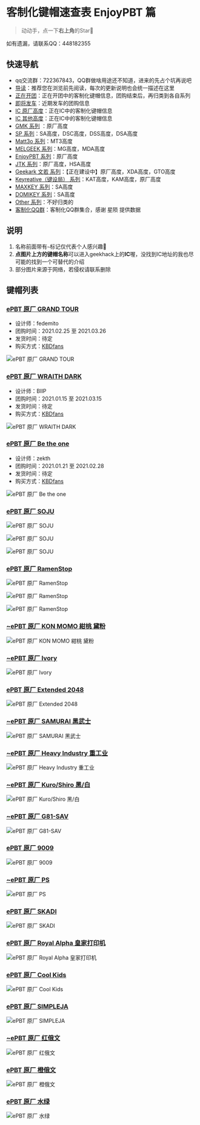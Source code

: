 # 客制化键帽速查表 EnjoyPBT 篇

> 动动手，点一下**右上角**的Star🤝

如有遗漏，请联系QQ：448182355

## 快速导航

- qq交流群：722367843，QQ群做啥用途还不知道，进来的先占个坑再说吧
- [导读](./README.md)：推荐您在浏览前先阅读，每次的更新说明也会统一描述在这里
- [正在开团](./gb.md)：正在开团中的客制化键帽信息，团购结束后，再归类到各自系列
- [即将发车](./come.md)：近期发车的团购信息
- [IC 原厂高度](./ic.md)：正在IC中的客制化键帽信息
- [IC 其他高度](./ic-other.md)：正在IC中的客制化键帽信息
- [GMK 系列](./gmk.md) ：原厂高度
- [SP 系列](./sp.md)：SA高度，DSC高度，DSS高度，DSA高度
- [Matt3o 系列](./matt3o.md)：MT3高度
- [MELGEEK 系列](./melgeek.md)：MG高度，MDA高度
- [EnjoyPBT 系列](./enjoypbt.md)：原厂高度
- [JTK 系列](./jtk.md)：原厂高度，HSA高度
- [Geekark 文若 系列](./geekark.md)：【正在建设中】原厂高度，XDA高度，GTO高度
- [Keyreative（键设局） 系列](./keyreative.md)：KAT高度，KAM高度，原厂高度
- [MAXKEY 系列](./maxkey.md)：SA高度
- [DOMIKEY 系列](./domikey.md)：SA高度
- [Other 系列](./other.md)：不好归类的
- [客制化QQ群](./qq-group.md)：客制化QQ群集合，感谢 星陨 提供数据

## 说明

1. 名称前面带有`~`标记仅代表个人感兴趣🌝
2. **点图片上方的键帽名称**可以进入geekhack上的**IC**喔，没找到IC地址的我也尽可能的找到一个可替代的介绍
3. 部分图片来源于网络，若侵权请联系删除

## 键帽列表

### [ePBT 原厂 GRAND TOUR](https://geekhack.org/index.php?topic=108068.0)

- 设计师：fedemito
- 团购时间：2021.02.25 至 2021.03.26
- 发货时间：待定
- 购买方式：[KBDfans](https://kbdfans.store/products/TOUR/)

![ePBT 原厂 GRAND TOUR](media/ePBT@原厂@GRAND_TOUR.jpg)

### [ePBT 原厂 WRAITH DARK](https://kbdfans.store/products/DP1463/)

- 设计师：BIIP
- 团购时间：2021.01.15 至 2021.03.15
- 发货时间：待定
- 购买方式：[KBDfans](https://kbdfans.store/products/DP1463/)

![ePBT 原厂 WRAITH DARK](media/ePBT@原厂@WRAITH_DARK.jpg)

### [ePBT 原厂 Be the one](https://geekhack.org/index.php?topic=108119.0)

- 设计师：zekth
- 团购时间：2021.01.21 至 2021.02.28
- 发货时间：待定
- 购买方式：[KBDfans](https://kbdfans.store/products/Betheone/)

![ePBT 原厂 Be the one](media/ePBT@原厂@Be_the_one.jpg)

### [ePBT 原厂 SOJU](https://geekhack.org/index.php?topic=108887.0)

![ePBT 原厂 SOJU](media/ePBT@原厂@SOJU_1.jpg)

![ePBT 原厂 SOJU](media/ePBT@原厂@SOJU_2.jpg)

![ePBT 原厂 SOJU](./media/ePBT@原厂@SOJU_3.jpg)

### [ePBT 原厂 RamenStop](https://geekhack.org/index.php?topic=108594.0)

![ePBT 原厂 RamenStop](media/ePBT@原厂@RamenStop_1.jpg)

![ePBT 原厂 RamenStop](media/ePBT@原厂@RamenStop_2.jpg)

![ePBT 原厂 RamenStop](media/ePBT@原厂@RamenStop_3.jpg)

### [~ePBT 原厂 KON MOMO 紺桃 黛粉](https://geekhack.org/index.php?topic=107280.0)

![ePBT 原厂 KON MOMO 紺桃 黛粉](media/ePBT@原厂@KON_MOMO@紺桃_黛粉.jpg)

### [~ePBT 原厂 Ivory](https://geekhack.org/index.php?topic=106722)

![ePBT 原厂 Ivory](media/ePBT@原厂@Ivory.jpg)

### [ePBT 原厂 Extended 2048](https://geekhack.org/index.php?topic=99696.0)

![ePBT 原厂 Extended 2048](media/ePBT@原厂@Extended_2048.jpg)

### [~ePBT 原厂 SAMURAI 黑武士](https://kbdfans.com/collections/keycaps/products/samurai)

![ePBT 原厂 SAMURAI 黑武士](media/ePBT@原厂@SAMURAI@黑武士.jpg)

### [~ePBT 原厂 Heavy Industry 重工业](https://rama.works/pbt-heavy-industry)

![ePBT 原厂 Heavy Industry 重工业](media/ePBT@原厂@Heavy_Industry@重工业.jpg)

### [~ePBT 原厂 Kuro/Shiro 黑/白](https://geekhack.org/index.php?topic=97699.0)

![ePBT 原厂 Kuro/Shiro 黑/白](media/ePBT@原厂@Kuro_Shiro.jpg)

### [~ePBT 原厂 G81-SAV](https://geekhack.org/index.php?topic=102124.msg2805629)

![ePBT 原厂 G81-SAV](media/ePBT@原厂@G81_SAV.jpg)

### [ePBT 原厂 9009](https://kbdfans.store/products/C0015/)

![ePBT 原厂 9009](media/ePBT@原厂@9009.jpg)

### [~ePBT 原厂 PS](https://kbdfans.store/products/JM000565/)

![ePBT 原厂 PS](media/ePBT@原厂@PS_for_win.jpg)

### [ePBT 原厂 SKADI](https://geekhack.org/index.php?topic=109034.msg2978641)

![ePBT 原厂 SKADI](media/ePBT@原厂@SKADI.jpg)

### [ePBT 原厂 Royal Alpha 皇家打印机](https://kbdfans.com/collections/keycaps/products/ePBT-x-donutcat-royal-alpha-keycaps-set)

![ePBT 原厂 Royal Alpha 皇家打印机](media/ePBT@原厂@Royal_Alpha@皇家打印机.jpg)

### [ePBT 原厂 Cool Kids](https://geekhack.org/index.php?topic=106670)

![ePBT 原厂 Cool Kids](media/ePBT@原厂@Cool_Kids.jpg)

### [ePBT 原厂 SIMPLEJA](https://kbdfans.com/collections/keycaps/products/gb-enjoypbt-x-ai03-simpleja-pbt-keycaps-set)

![ePBT 原厂 SIMPLEJA](media/ePBT@原厂@SIMPLEJA.jpg)

### [~ePBT 原厂 红俄文](https://kbdfans.store/products/C0006/)

![ePBT 原厂 红俄文](media/ePBT@原厂@红俄文.jpg)

### [ePBT 原厂 橙俄文](https://kbdfans.store/products/C0008/)

![ePBT 原厂 橙俄文](media/ePBT@原厂@橙俄文.jpg)

### [ePBT 原厂 水绿](https://kbdfans.com/collections/keycaps/products/enjoypbt-abs-doubleshot-mechanical-keyboard-keycaps-set-3)

![ePBT 原厂 水绿](./media/ePBT@原厂@水绿.jpg)
